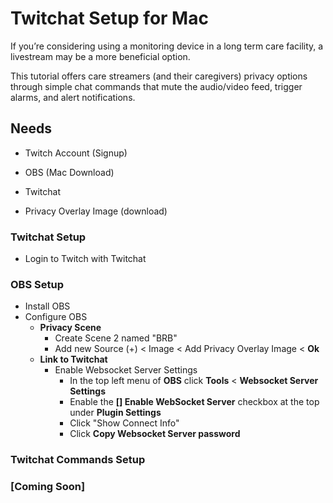 # Twitchat Setup for Mac

If you’re considering using a monitoring device in a long term care facility, a livestream may be a more beneficial option.

This tutorial offers care streamers (and their caregivers) privacy options through simple chat commands that mute the audio/video feed, trigger alarms, and alert notifications.

## Needs

* Twitch Account (Signup)

* OBS (Mac Download)

* Twitchat

* Privacy Overlay Image (download)

### Twitchat Setup

* Login to Twitch with Twitchat

### OBS Setup
* Install OBS
* Configure OBS
    * **Privacy Scene**
        * Create Scene 2 named "BRB"
        * Add new Source (+) < Image < Add Privacy Overlay Image < **Ok**
    * **Link to Twitchat**
        * Enable Websocket Server Settings
            * In the top left menu of **OBS** click **Tools** < **Websocket Server Settings**
            * Enable the **[] Enable WebSocket Server** checkbox at the top under **Plugin Settings**
            * Click "Show Connect Info"
            * Click **Copy Websocket Server password**
### Twitchat Commands Setup

### [Coming Soon]

